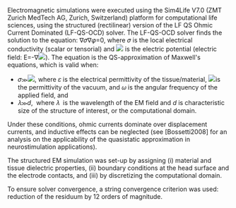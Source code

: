 Electromagnetic simulations were executed using the Sim4Life V7.0 (ZMT Zurich MedTech AG, Zurich, Switzerland) platform for computational life sciences, using the structured (rectilinear) version of the LF QS Ohmic Current Dominated (LF-QS-OCD) solver. The LF-QS-OCD solver finds 
the solution to the equation: ∇𝜎∇𝜑=0, where 𝜎 is the local electrical conductivity (scalar or tensorial) 
and ![](file:///C:/Users/steiner/AppData/Local/Temp/msohtmlclip1/01/clip_image002.png) is the electric potential 
(electric field: E=-∇![](file:///C:/Users/steiner/AppData/Local/Temp/msohtmlclip1/01/clip_image002.png)). The equation is the QS-approximation of Maxwell's equations, which is
valid when: 
* 𝜎≫![](file:///C:/Users/steiner/AppData/Local/Temp/msohtmlclip1/01/clip_image004.png), where 𝜀 is the 
electrical permittivity of the tissue/material, ![](file:///C:/Users/steiner/AppData/Local/Temp/msohtmlclip1/01/clip_image006.png)is 
the permittivity of the vacuum, and 𝜔 is the angular frequency of the applied field, and
* 𝜆≫*d*,  where 𝜆  is the wavelength of the EM field and *d* is characteristic size of the structure of interest, or the computational domain. 

Under these conditions, ohmic currents dominate over displacement currents, and inductive effects can be neglected (see [Bossetti2008] for an analysis on the applicability of the quasistatic approximation in neurostimulation applications).

The structured EM simulation was set-up by assigning (i) material and tissue dielectric properties, (ii) boundary conditions at the head surface and the electrode contacts, and (iii) by discretizing the computational domain.

To ensure solver convergence, a string convergence criterion was used: reduction of the residuum by 12 orders of magnitude.
